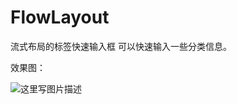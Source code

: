 # FlowLayout
流式布局的标签快速输入框
可以快速输入一些分类信息。

效果图：


![这里写图片描述](http://img.blog.csdn.net/20160617215723283)
